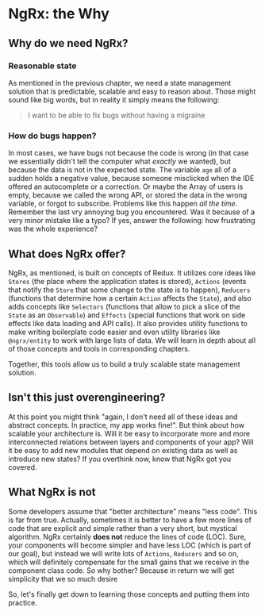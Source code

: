 # NgRx: the Why

## Why do we need NgRx?

### Reasonable state 

As mentioned in the previous chapter, we need a state management solution that is predictable, scalable and easy to reason about. Those might sound like big words, but in reality it simply means the following:

> I want to be able to fix bugs without having a migraine

### How do bugs happen?

In most cases, we have bugs not because the code is wrong (in that case we essentially didn't tell the computer what *exactly* we wanted), but because the data is not in the expected state. The variable `age` all of a sudden holds a negative value, because someone misclicked when the IDE offered an autocomplete or a correction. Or maybe the Array of users is empty, because we called the wrong API, or stored the data in the wrong variable, or forgot to subscribe. Problems like this happen *all the time*. Remember the last vry annoying bug you encountered. Was it because of a very minor mistake like a typo? If yes, answer the following: how frustrating was the whole experience? 

## What does NgRx offer?

NgRx, as mentioned, is built on concepts of Redux. It utilizes core ideas like `Stores` (the place where the application states is stored), `Actions` (events that notify the `Store` that some change to the state is to happen), `Reducers` (functions that determine how a certain `Action` affects the `State`), and also adds concepts like `Selectors` (functions that allow to pick a slice of the `State` as an `Observable`) and `Effects` (special functions that work on side effects like data loading and API calls). It also provides utility functions to make writing boilerplate code easier and even utility libraries like `@ngrx/entity` to work with large lists of data. We will learn in depth about all of those concepts and tools in corresponding chapters.

Together, this tools allow us to build a truly scalable state management solution.

## Isn't this just overengineering?

At this point you might think "again, I don't need all of these ideas and abstract concepts. In practice, my app works fine!". But think about how scalable your architecture is. Will it be easy to incorporate more and more interconnected relations between layers and components of your app? Will it be easy to add new modules that depend on existing data as well as introduce new states? If you overthink now, know that NgRx got you covered.

## What NgRx is **not**

Some developers assume that "better architecture" means "less code". This is far from true. Actually, sometimes it is better to have a few more lines of code that are explicit and simple rather than a very short, but mystical algorithm. NgRx certainly **does not** reduce the lines of code (LOC). Sure, your components will become simpler and have less LOC (which is part of our goal), but instead we will write lots of `Actions`, `Reducers` and so on, which will definitely compensate for the small gains that we receive in the component class code. So why bother? Because in return we will get simplicity that we so much desire

So, let's finally get down to learning those concepts and putting them into practice.

